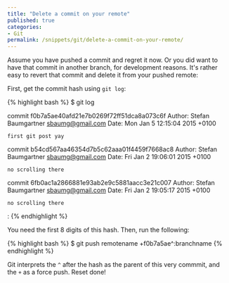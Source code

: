 ```yaml
---
title: "Delete a commit on your remote"
published: true
categories:
- Git
permalink: /snippets/git/delete-a-commit-on-your-remote/
---
```


Assume you have pushed a commit and regret it now. Or you did want to have that commit in another branch, for development reasons.
It's rather easy to revert that commit and delete it from your pushed remote:

First, get the commit hash using `git log`:

{% highlight bash %}
$ git log

commit f0b7a5ae40afd21e7b0269f72ff51dca8a073c6f
Author: Stefan Baumgartner <sbaumg@gmail.com>
Date:   Mon Jan 5 12:15:04 2015 +0100

    first git post yay

commit b54cd567aa46354d7b5c62aaa01f4459f7668ac8
Author: Stefan Baumgartner <sbaumg@gmail.com>
Date:   Fri Jan 2 19:06:01 2015 +0100

    no scrolling there

commit 6fb0ac1a2866881e93ab2e9c5881aacc3e21c007
Author: Stefan Baumgartner <sbaumg@gmail.com>
Date:   Fri Jan 2 19:05:17 2015 +0100

    no scrolling there
:
{% endhighlight %}

You need the first 8 digits of this hash. Then, run the following:

{% highlight bash %}
$ git push remotename +f0b7a5ae^:branchname
{% endhighlight %}

Git interprets the `^` after the hash as the parent of this very commmit, and the `+` as a force push. Reset done!
